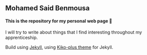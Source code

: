## Mohamed Said Benmousa

#### This is the repository for my personal web page :metal:

I will try to write about things that I find interesting throughout my apprenticeship.

Build using [Jekyll](https://jekyllrb.com), using [Kiko-plus theme](https://github.com/aweekj/kiko-now) for Jekyll.
